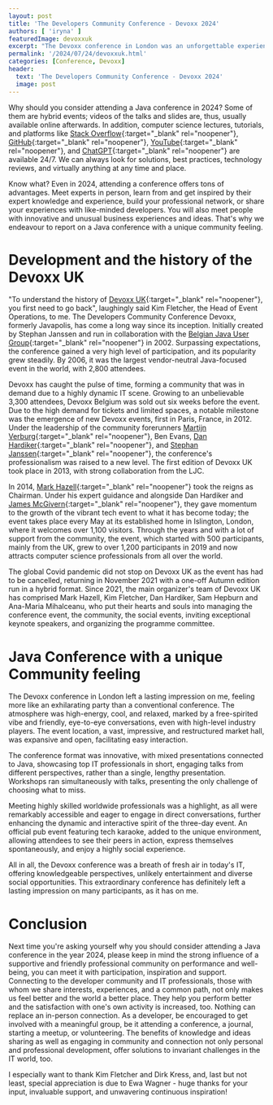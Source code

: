 ```yaml
---
layout: post
title: 'The Developers Community Conference - Devoxx 2024'
authors: [ 'iryna' ]
featuredImage: devoxxuk 
excerpt: "The Devoxx conference in London was an unforgettable experience that defied the norms of traditional tech events. Its unique blend of high-energy ambience, innovative presentation formats, and the open, interactive nature of its venue created an environment that was as much a celebration as it was an educational opportunity. DevoxxUK stands out not just as a conference but as a vibrant gathering that embodies the spirit of the tech community."
permalink: '/2024/07/24/devoxxuk.html'
categories: [Conference, Devoxx]
header:
  text: 'The Developers Community Conference - Devoxx 2024'
  image: post
---
```

Why should you consider attending a Java conference in 2024? Some of them are hybrid events; videos of the talks and slides are, thus, usually available online afterwards. In addition, computer science lectures, tutorials, 
and platforms like [Stack Overflow](https://stackoverflow.com){:target="_blank" rel="noopener"}, [GitHub](https://github.com){:target="_blank" rel="noopener"}, [YouTube](https://youtube.com){:target="_blank" rel="noopener"}, 
and [ChatGPT](https://chatgpt.com){:target="_blank" rel="noopener"} are available 24/7. We can always look for solutions, best practices, technology reviews, and virtually anything at any time and place.

Know what? Even in 2024, attending a conference offers tons of advantages. Meet experts in person, learn from and get inspired by their expert knowledge and experience, build your professional network, or share your 
experiences with like-minded developers. You will also meet people with innovative and unusual business experiences and ideas. That's why we endeavour to report on a Java conference with a unique community feeling.

# Development and the history of the Devoxx UK
"To understand the history of [Devoxx UK](https://www.devoxx.co.uk){:target="_blank" rel="noopener"}, you first need to go back", laughingly said Kim Fletcher, the Head of Event Operations, to me. The Developers Community 
Conference Devoxx, formerly Javapolis, has come a long way since its inception. Initially created by Stephan Janssen and run in collaboration with the [Belgian Java User Group](https://bejug.github.io){:target="_blank" rel="noopener"} 
in 2002. Surpassing expectations, the conference gained a very high level of participation, and its popularity grew steadily. By 2006, it was the largest vendor-neutral Java-focused event in the world, with 2,800 attendees.

Devoxx has caught the pulse of time, forming a community that was in demand due to a highly dynamic IT scene. Growing to an unbelievable 3,300 attendees, Devoxx Belgium was sold out six weeks before the event. Due to 
the high demand for tickets and limited spaces, a notable milestone was the emergence of new Devoxx events, first in Paris, France, in 2012. Under the leadership of the community forerunners 
[Martijn Verburg](https://www.linkedin.com/in/martijnverburg/){:target="_blank" rel="noopener"}, Ben Evans, [Dan Hardiker](https://www.linkedin.com/in/dhardiker/){:target="_blank" rel="noopener"}, 
and [Stephan Janssen](https://www.linkedin.com/in/stephanjanssen/){:target="_blank" rel="noopener"}, the conference's professionalism was raised to a new level. The first edition of Devoxx UK took place in 2013, 
with strong collaboration from the LJC. 

In 2014, [Mark Hazell](https://www.linkedin.com/in/mark-hazell-1507b83/){:target="_blank" rel="noopener"} took the reigns as Chairman. Under his expert guidance and alongside Dan Hardiker and 
[James McGivern](https://www.linkedin.com/in/jamesmcgivern/){:target="_blank" rel="noopener"}, they gave momentum to the growth of the vibrant tech event to what it has become today; the event takes place every May 
at its established home in Islington, London, where it welcomes over 1,100 visitors. Through the years and with a lot of support from the community, the event, which started with 500 participants, mainly from the 
UK, grew to over 1,200 participants in 2019 and now attracts computer science professionals from all over the world.

The global Covid pandemic did not stop on Devoxx UK as the event has had to be cancelled, returning in November 2021 with a one-off Autumn edition run in a hybrid format. Since 2021, the main organizer's team of 
Devoxx UK has comprised Mark Hazell, Kim Fletcher, Dan Hardiker, Sam Hepburn and Ana-Maria Mihalceanu, who put their hearts and souls into managing the conference event, the community, the social events, inviting 
exceptional keynote speakers, and organizing the programme committee.

# Java Conference with a unique Community feeling
The Devoxx conference in London left a lasting impression on me, feeling more like an exhilarating party than a conventional conference. The atmosphere was high-energy, cool, and relaxed, marked by a free-spirited 
vibe and friendly, eye-to-eye conversations, even with high-level industry players. The event location, a vast, impressive, and restructured market hall, was expansive and open, facilitating easy interaction.

The conference format was innovative, with mixed presentations connected to Java, showcasing top IT professionals in short, engaging talks from different perspectives, rather than a single, lengthy presentation. 
Workshops ran simultaneously with talks, presenting the only challenge of choosing what to miss.

Meeting highly skilled worldwide professionals was a highlight, as all were remarkably accessible and eager to engage in direct conversations, further enhancing the dynamic and interactive spirit of the three-day 
event. An official pub event featuring tech karaoke, added to the unique environment, allowing attendees to see their peers in action, express themselves spontaneously, and enjoy a highly social experience.

All in all, the Devoxx conference was a breath of fresh air in today's IT, offering knowledgeable perspectives, unlikely entertainment and diverse social opportunities. This extraordinary conference has definitely 
left a lasting impression on many participants, as it has on me.
 
# Conclusion
Next time you're asking yourself why you should consider attending a Java conference in the year 2024, please keep in mind the strong influence of a supportive and friendly professional community on performance 
and well-being, you can meet it with participation, inspiration and support. Connecting to the developer community and IT professionals, those with whom we share interests, experiences, and a common path, not 
only makes us feel better and the world a better place. They help you perform better and the satisfaction with one's own activity is increased, too. Nothing can replace an in-person connection. As a developer, 
be encouraged to get involved with a meaningful group, be it attending a conference, a journal, starting a meetup, or volunteering. The benefits of knowledge and ideas sharing as well as engaging in community 
and connection not only personal and professional development, offer solutions to invariant challenges in the IT world, too. 


I especially want to thank Kim Fletcher and Dirk Kress, and, last but not least, special appreciation is due to Ewa Wagner - huge thanks for your input, invaluable support, and unwavering continuous inspiration!